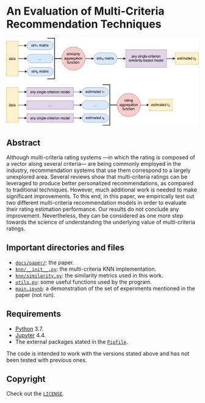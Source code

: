# An Evaluation of Multi-Criteria Recommendation Techniques

![Diagram](docs/paper/static/diagram.png)

## Abstract

Although multi-criteria rating systems —in which the rating is composed of a vector along several criteria— are being commonly employed in the industry, recommendation systems that use them correspond to a largely unexplored area. Several reviews show that multi-criteria ratings can be leveraged to produce better personalized recommendations, as compared to traditional techniques. However, much additional work is needed to make significant improvements. To this end, in this paper, we empirically test out two different multi-criteria recommendation models in order to evaluate their rating estimation performance. Our results do not conclude any improvement. Nevertheless, they can be considered as one more step towards the science of understanding the underlying value of multi-criteria ratings.

## Important directories and files

- [`docs/paper/`](docs/paper/An%20Evaluation%20of%20Multi-Criteria%20Recommendation%20Techniques%20(Martínez%20A.%2C%202020).pdf): the paper.
- [`knn/__init__.py`](knn/__init__.py): the multi-criteria KNN implementation.
- [`knn/similarity.py`](knn/similarity.py): the similarity metrics used in this work.
- [`utils.py`](utils.py): some useful functions used by the program.
- [`main.ipynb`](main.ipynb): a demonstration of the set of experiments mentioned in the paper (not run).

## Requirements

- [Python](https://www.python.org/) 3.7.
- [Jupyter](https://jupyter.org/) 4.4.
- The external packages stated in the [`Pipfile`](Pipfile).

The code is intended to work with the versions stated above and has not been tested with previous ones.

## Copyright

Check out the [`LICENSE`](LICENSE).
